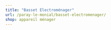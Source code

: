 ```yaml
---
title: "Basset Electroménager"
url: /paray-le-monial/basset-electromenager/
shop: appareil ménager
---
```

